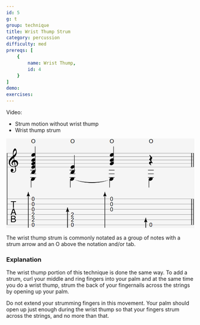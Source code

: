 ```yaml
---
id: 5
g: t
group: technique
title: Wrist Thump Strum
category: percussion
difficulty: med
prereqs: [
    {
        name: Wrist Thump,
        id: 4
    }
]
demo:
exercises:
---
```


Video:
- Strum motion without wrist thump
- Wrist thump strum

<div class="tabImg">
  <img src="wrist-thump-strum.jpg" />
</div>

The wrist thump strum is commonly notated as a group of notes with a strum arrow and an O above the notation and/or tab.

### Explanation

The wrist thump portion of this technique is done the same way. To add a strum, curl your middle and ring fingers into your palm and at the same time you do a wrist thump, strum the back of your fingernails across the strings by opening up your palm.

Do not extend your strumming fingers in this movement. Your palm should open up just enough during the wrist thump so that your fingers strum across the strings, and no more than that.